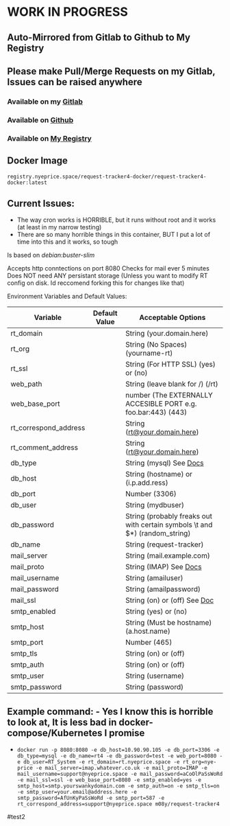 # WORK IN PROGRESS #

## Auto-Mirrored from Gitlab to Github to My Registry ##

## Please make Pull/Merge Requests on my Gitlab, Issues can be raised anywhere ##

### Available on my [Gitlab](https://gitlab.nyeprice.space/moby/request-tracker4-docker) ###

### Available on [Github](https://github.com/aneurinprice/Request-Tracker4-Docker) ###

### Available on [My Registry](registry.nyeprice.space) ###


## Docker Image
`registry.nyeprice.space/request-tracker4-docker/request-tracker4-docker:latest`



## Current Issues: ##
 
  - The way cron works is HORRIBLE, but it runs without root and it works (at least in my narrow testing)
  - There are so many horrible things in this container, BUT I put a lot of time into this and it works, so tough
  

Is based on _debian:buster-slim_

Accepts http conntections on port 8080
Checks for mail ever 5 minutes
Does NOT need ANY persistant storage (Unless you want to modify RT config on disk. Id reccomend forking this for changes like that)

Environment Variables and Default Values:

Variable	            |	Default Value |Acceptable Options
----------------------------|-----------------|-----------------------
rt_domain                   |		      | String (your.domain.here)
rt_org                      |		      | String (No Spaces) (yourname-rt)
rt_ssl                      |		      | String (For HTTP SSL) (yes) or (no)
web_path                    | 		      | String (leave blank for /) (/rt)
web_base_port               |		      | number (The EXTERNALLY ACCESIBLE PORT e.g. foo.bar:443) (443)
rt_correspond_address       | 		      | String (rt@your.domain.here)
rt_comment_address          |                 | String (rt@your.domain.here)
db_type                     | 		      | String (mysql)  See [Docs](https://docs.bestpractical.com/rt/4.4.1/RT_Config.html#Database-connection)
db_host                     | 		      | String (hostname) or (i.p.add.ress)
db_port                     |		      | Number (3306)
db_user                     |		      | String (mydbuser)
db_password                 | 		      | String (probably freaks out with certain symbols \t and $*) (random_string)
db_name                     | 		      | String (request-tracker)
mail_server		    |		      | String (mail.example.com)
mail_proto		    |		      | String (IMAP)  See [Docs](http://www.fetchmail.info/fetchmail-man.html#6)
mail_username               |		      | String (amailuser)
mail_password               |		      | String (amailpassword)
mail_ssl                    |		      | String (on) or (off)  See [Doc](http://www.fetchmail.info/fetchmail-FAQ.html#K5)
smtp_enabled		    |		      | String (yes) or (no)
smtp_host		    |		      | String (Must be hostname) (a.host.name)
smtp_port		    |		      | Number (465)
smtp_tls		    |		      | String (on) or (off)
smtp_auth		    |		      | String (on) or (off)
smtp_user		    |		      | String (username)
smtp_password		    |		      | String (password)



## Example command:   - Yes I know this is horrible to look at, It is less bad in docker-compose/Kubernetes I promise
  - `docker run -p 8080:8080 -e db_host=10.90.90.105 -e db_port=3306 -e db_type=mysql -e db_name=rt4 -e db_password=test -e web_port=8080 -e db_user=RT_System -e rt_domain=rt.nyeprice.space -e rt_org=nye-price -e mail_server=imap.whatever.co.uk -e mail_proto=IMAP -e mail_username=support@nyeprice.space -e mail_password=aCoOlPaSsWoRd -e mail_ssl=ssl -e web_base_port=8080 -e smtp_enabled=yes -e smtp_host=smtp.yourswankydomain.com -e smtp_auth=on -e smtp_tls=on -e smtp_user=your.email@address.here -e smtp_password=AfUnKyPaSsWoRd -e smtp_port=587 -e rt_correspond_address=support@nyeprice.space m08y/request-tracker4`

#test2

